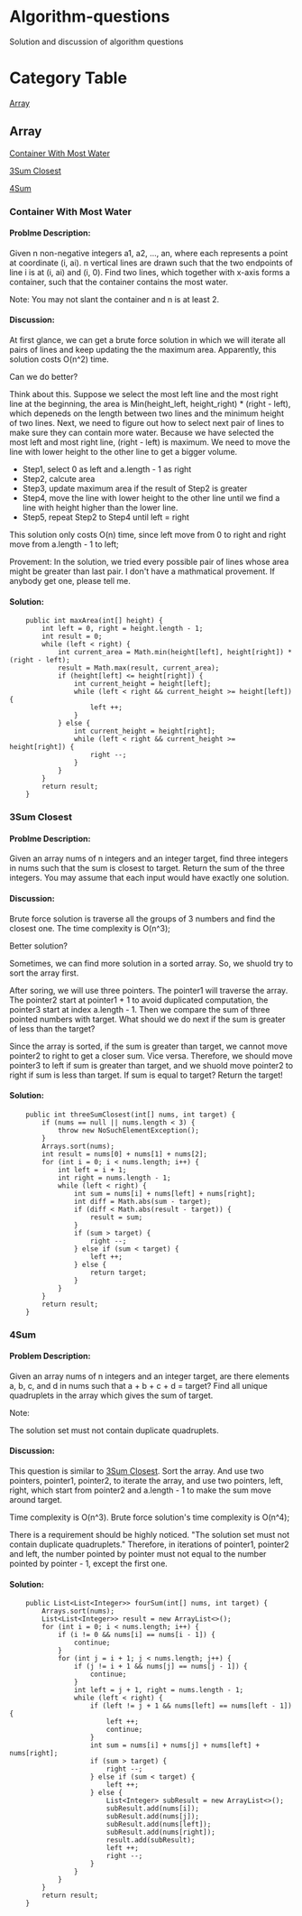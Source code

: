 # Algorithm-questions
Solution and discussion of algorithm questions
# Category Table
[Array](#chapter-1)

## Array<a id="chapter-1"></a>
[Container With Most Water](#chapter-1-question-1)

[3Sum Closest](#chapter-1-question-2)

[4Sum](#chapter-1-question-3)
### Container With Most Water<a id="chapter-1-question-1"></a>
#### Problme Description:
Given n non-negative integers a1, a2, ..., an, where each represents a point at coordinate (i, ai). n vertical lines are drawn such that the two endpoints of line i is at (i, ai) and (i, 0). Find two lines, which together with x-axis forms a container, such that the container contains the most water.

Note: You may not slant the container and n is at least 2.
#### Discussion:
At first glance, we can get a brute force solution in which we will iterate all pairs of lines and keep updating the the maximum area. Apparently, this solution costs O(n^2) time.

Can we do better?

Think about this. Suppose we select the most left line and the most right line at the beginning, the area is Min(height_left, height_right) * (right - left), which depeneds on the length between two lines and the minimum height of two lines. Next, we need to figure out how to select next pair of lines to make sure they can contain more water. Because we have selected the most left and most right line, (right - left) is maximum. We need to move the line with lower height to the other line to get a bigger volume. 

+ Step1, select 0 as left and a.length - 1 as right 
+ Step2, calcute area
+ Step3, update maximum area if the result of Step2 is greater
+ Step4, move the line with lower height to the other line until we find a line with height higher than the lower line.
+ Step5, repeat Step2 to Step4 until left = right

This solution only costs O(n) time, since left move from 0 to right and right move from a.length - 1 to left; 

Provement:
In the solution, we tried every possible pair of lines whose area might be greater than last pair.
I don't have a mathmatical provement. If anybody get one, please tell me.

#### Solution:
```
    public int maxArea(int[] height) {
        int left = 0, right = height.length - 1;
        int result = 0;
        while (left < right) {
            int current_area = Math.min(height[left], height[right]) * (right - left);
            result = Math.max(result, current_area);
            if (height[left] <= height[right]) {
                int current_height = height[left];
                while (left < right && current_height >= height[left]) {
                    left ++;
                }
            } else {
                int current_height = height[right];
                while (left < right && current_height >= height[right]) {
                    right --;
                }
            }
        }
        return result;
    }
```
### 3Sum Closest<a id="chapter-1-question-2"></a>
#### Problme Description:
Given an array nums of n integers and an integer target, find three integers in nums such that the sum is closest to target. Return the sum of the three integers. You may assume that each input would have exactly one solution.

#### Discussion:
Brute force solution is traverse all the groups of 3 numbers and find the closest one. The time complexity is O(n^3);

Better solution?

Sometimes, we can find more solution in a sorted array. So, we shuold try to sort the array first. 

After soring, we will use three pointers. The pointer1 will traverse the array. The pointer2 start at pointer1 + 1 to avoid duplicated computation, the pointer3 start at index a.length - 1. Then we compare the sum of three pointed numbers with target. What should we do next if the sum is greater of less than the target?

Since the array is sorted, if the sum is greater than target, we cannot move pointer2 to right to get a closer sum. Vice versa. Therefore, we should move pointer3 to left if sum is greater than target, and we shuold move pointer2 to right if sum is less than target. If sum is equal to target? Return the target!

#### Solution:
```
    public int threeSumClosest(int[] nums, int target) {
        if (nums == null || nums.length < 3) {
            throw new NoSuchElementException();
        }
        Arrays.sort(nums);
        int result = nums[0] + nums[1] + nums[2];
        for (int i = 0; i < nums.length; i++) {
            int left = i + 1;
            int right = nums.length - 1;
            while (left < right) {
                int sum = nums[i] + nums[left] + nums[right];
                int diff = Math.abs(sum - target);
                if (diff < Math.abs(result - target)) {
                    result = sum;
                }
                if (sum > target) {
                    right --;
                } else if (sum < target) {
                    left ++;
                } else {
                    return target;
                }
            }
        }
        return result;
    }
```
### 4Sum<a id="chapter-1-question-3"></a>
#### Problem Description:
Given an array nums of n integers and an integer target, are there elements a, b, c, and d in nums such that a + b + c + d = target? Find all unique quadruplets in the array which gives the sum of target.

Note:

The solution set must not contain duplicate quadruplets.

#### Discussion:
This question is similar to [3Sum Closest](#chapter-1-question-2). 
Sort the array. And use two pointers, pointer1, pointer2, to iterate the array, and use two pointers, left, right, which start from pointer2 and a.length - 1 to make the sum move around target.

Time complexity is O(n^3). Brute force solution's time complexity is O(n^4);

There is a requirement should be highly noticed. "The solution set must not contain duplicate quadruplets." Therefore, in iterations of pointer1, pointer2 and left, the number pointed by pointer must not equal to the number pointed by pointer - 1, except the first one. 
#### Solution:
```
    public List<List<Integer>> fourSum(int[] nums, int target) {
        Arrays.sort(nums);
        List<List<Integer>> result = new ArrayList<>();
        for (int i = 0; i < nums.length; i++) {
            if (i != 0 && nums[i] == nums[i - 1]) {
                continue;
            }
            for (int j = i + 1; j < nums.length; j++) {
                if (j != i + 1 && nums[j] == nums[j - 1]) {
                    continue;
                }
                int left = j + 1, right = nums.length - 1;
                while (left < right) {
                    if (left != j + 1 && nums[left] == nums[left - 1]) {
                        left ++;
                        continue;
                    } 
                    int sum = nums[i] + nums[j] + nums[left] + nums[right];
                    if (sum > target) {
                        right --;
                    } else if (sum < target) {
                        left ++;
                    } else {
                        List<Integer> subResult = new ArrayList<>();
                        subResult.add(nums[i]);
                        subResult.add(nums[j]);
                        subResult.add(nums[left]);
                        subResult.add(nums[right]);
                        result.add(subResult);
                        left ++;
                        right --;
                    }
                }
            }
        }
        return result;
    }
```
